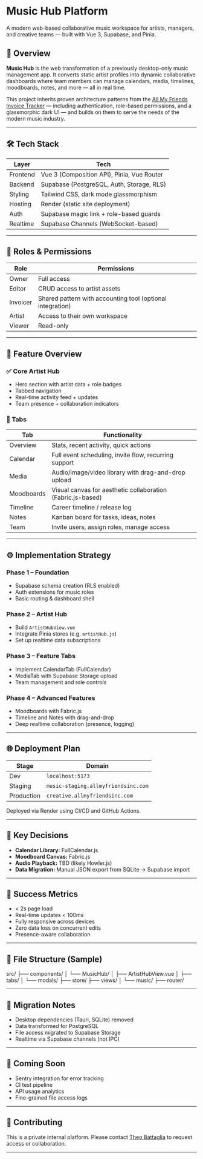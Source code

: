 # Music Hub Platform

A modern web-based collaborative music workspace for artists, managers, and creative teams — built with Vue 3, Supabase, and Pinia.

## 🚀 Overview

**Music Hub** is the web transformation of a previously desktop-only music management app. It converts static artist profiles into dynamic collaborative dashboards where team members can manage calendars, media, timelines, moodboards, notes, and more — all in real time.

This project inherits proven architecture patterns from the [All My Friends Invoice Tracker](https://accounting.allmyfriendsinc.com) — including authentication, role-based permissions, and a glassmorphic dark UI — and builds on them to serve the needs of the modern music industry.

---

## 🛠 Tech Stack

| Layer       | Tech                                        |
|------------|---------------------------------------------|
| Frontend    | Vue 3 (Composition API), Pinia, Vue Router |
| Backend     | Supabase (PostgreSQL, Auth, Storage, RLS)  |
| Styling     | Tailwind CSS, dark mode glassmorphism      |
| Hosting     | Render (static site deployment)            |
| Auth        | Supabase magic link + role-based guards    |
| Realtime    | Supabase Channels (WebSocket-based)        |

---

## 🔐 Roles & Permissions

| Role      | Permissions                                                         |
|-----------|---------------------------------------------------------------------|
| Owner     | Full access                                                         |
| Editor    | CRUD access to artist assets                                        |
| Invoicer  | Shared pattern with accounting tool (optional integration)          |
| Artist    | Access to their own workspace                                       |
| Viewer    | Read-only                                                           |

---

## 🎨 Feature Overview

### ✅ Core Artist Hub

- Hero section with artist data + role badges
- Tabbed navigation
- Real-time activity feed + updates
- Team presence + collaboration indicators

### 🧩 Tabs

| Tab         | Functionality                                                    |
|-------------|------------------------------------------------------------------|
| Overview    | Stats, recent activity, quick actions                            |
| Calendar    | Full event scheduling, invite flow, recurring support            |
| Media       | Audio/image/video library with drag-and-drop upload              |
| Moodboards  | Visual canvas for aesthetic collaboration (Fabric.js-based)      |
| Timeline    | Career timeline / release log                                    |
| Notes       | Kanban board for tasks, ideas, notes                             |
| Team        | Invite users, assign roles, manage access                        |

---

## ⚙️ Implementation Strategy

### Phase 1 – Foundation
- Supabase schema creation (RLS enabled)
- Auth extensions for music roles
- Basic routing & dashboard shell

### Phase 2 – Artist Hub
- Build `ArtistHubView.vue`
- Integrate Pinia stores (e.g. `artistHub.js`)
- Set up realtime data subscriptions

### Phase 3 – Feature Tabs
- Implement CalendarTab (FullCalendar)
- MediaTab with Supabase Storage upload
- Team management and role controls

### Phase 4 – Advanced Features
- Moodboards with Fabric.js
- Timeline and Notes with drag-and-drop
- Deep realtime collaboration (presence, logging)

---

## 🌐 Deployment Plan

| Stage     | Domain                                 |
|-----------|----------------------------------------|
| Dev       | `localhost:5173`                       |
| Staging   | `music-staging.allmyfriendsinc.com`    |
| Production| `creative.allmyfriendsinc.com`         |

Deployed via Render using CI/CD and GitHub Actions.

---

## 🧠 Key Decisions

- **Calendar Library:** FullCalendar.js
- **Moodboard Canvas:** Fabric.js
- **Audio Playback:** TBD (likely Howler.js)
- **Data Migration:** Manual JSON export from SQLite → Supabase import

---

## 🧪 Success Metrics

- < 2s page load
- Real-time updates < 100ms
- Fully responsive across devices
- Zero data loss on concurrent edits
- Presence-aware collaboration

---

## 📂 File Structure (Sample)

src/
├── components/
│ └── MusicHub/
│ ├── ArtistHubView.vue
│ ├── tabs/
│ └── modals/
├── store/
├── views/
│ └── music/
├── router/

---

## 🔄 Migration Notes

- Desktop dependencies (Tauri, SQLite) removed
- Data transformed for PostgreSQL
- File access migrated to Supabase Storage
- Realtime via Supabase channels (not IPC)

---

## 🧳 Coming Soon

- Sentry integration for error tracking
- CI test pipeline
- API usage analytics
- Fine-grained file access logs

---

## 👋 Contributing

This is a private internal platform. Please contact [Theo Battaglia](https://allmyfriendsinc.com) to request access or collaboration.

---
